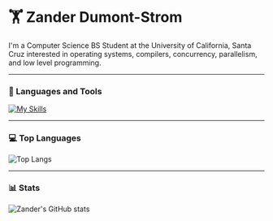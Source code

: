 # 🏋 Zander Dumont-Strom

I'm a Computer Science BS Student at the University of California, Santa Cruz interested in operating systems, compilers, concurrency, parallelism, and low level programming. 

---

### 🧰 Languages and Tools

[![My Skills](https://skillicons.dev/icons?i=html,css,js,py,c,cpp,linux,ubuntu,bash,vim,git)](https://skillicons.dev)

---

### 💻 Top Languages

![Top Langs](https://github-readme-stats.vercel.app/api/top-langs/?username=zdumonts&hide_progress=false)

---

### 📊 Stats

![Zander's GitHub stats](https://github-readme-stats.vercel.app/api?username=zdumonts&show_icons=true&theme=gruvbox)
